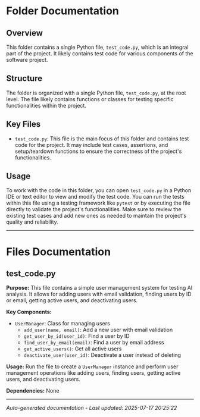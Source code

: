 # Folder Documentation

## Overview
This folder contains a single Python file, `test_code.py`, which is an integral part of the project. It likely contains test code for various components of the software project.

## Structure
The folder is organized with a single Python file, `test_code.py`, at the root level. The file likely contains functions or classes for testing specific functionalities within the project.

## Key Files
- `test_code.py`: This file is the main focus of this folder and contains test code for the project. It may include test cases, assertions, and setup/teardown functions to ensure the correctness of the project's functionalities.

## Usage
To work with the code in this folder, you can open `test_code.py` in a Python IDE or text editor to view and modify the test code. You can run the tests within this file using a testing framework like `pytest` or by executing the file directly to validate the project's functionalities. Make sure to review the existing test cases and add new ones as needed to maintain the project's quality and reliability.

---

# Files Documentation

## test_code.py

**Purpose:** This file contains a simple user management system for testing AI analysis. It allows for adding users with email validation, finding users by ID or email, getting active users, and deactivating users.

**Key Components:**
- `UserManager`: Class for managing users
  - `add_user(name, email)`: Add a new user with email validation
  - `get_user_by_id(user_id)`: Find a user by ID
  - `find_user_by_email(email)`: Find a user by email address
  - `get_active_users()`: Get all active users
  - `deactivate_user(user_id)`: Deactivate a user instead of deleting

**Usage:** Run the file to create a `UserManager` instance and perform user management operations like adding users, finding users, getting active users, and deactivating users.

**Dependencies:** None

---
*Auto-generated documentation - Last updated: 2025-07-17 20:25:22*
